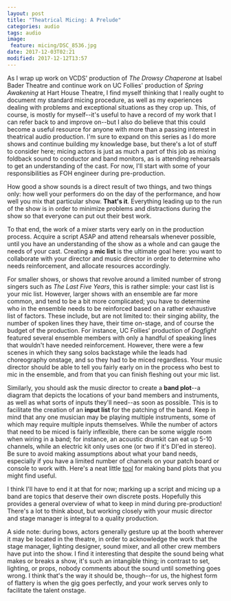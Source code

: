 ```yaml
---
layout: post
title: "Theatrical Micing: A Prelude"
categories: audio
tags: audio
image:
 feature: micing/DSC_8536.jpg
date: 2017-12-03T02:21
modified: 2017-12-12T13:57
---
```


As I wrap up work on VCDS' production of _The Drowsy Chaperone_ at Isabel Bader Theatre and continue work on UC Follies' production of _Spring Awakening_ at Hart House Theatre, I find myself thinking that I really ought to document my standard micing procedure, as well as my experiences dealing with problems and exceptional situations as they crop up. This, of course, is mostly for myself--it's useful to have a record of my work that I can refer back to and improve on--but I also do believe that this could become a useful resource for anyone with more than a passing interest in theatrical audio production. I'm sure to expand on this series as I do more shows and continue building my knowledge base, but there's a lot of stuff to consider here; micing actors is just as much a part of this job as mixing foldback sound to conductor and band monitors, as is attending rehearsals to get an understanding of the cast. For now, I'll start with some of your responsibilities as FOH engineer during pre-production.

How good a show sounds is a direct result of two things, and two things only: how well your performers do on the day of the performance, and how well you mix that particular show. **That's it**. Everything leading up to the run of the show is in order to minimize problems and distractions during the show so that everyone can put out their best work.

To that end, the work of a mixer starts very early on in the production process. Acquire a script ASAP and attend rehearsals whenever possible, until you have an understanding of the show as a whole and can gauge the needs of your cast. Creating a **mic list** is the ultimate goal here: you want to collaborate with your director and music director in order to determine who needs reinforcement, and allocate resources accordingly.

For smaller shows, or shows that revolve around a limited number of strong singers such as _The Last Five Years_, this is rather simple: your cast list is your mic list. However, larger shows with an ensemble are far more common, and tend to be a bit more complicated; you have to determine who in the ensemble needs to be reinforced based on a rather exhaustive list of factors. These include, but are not limited to: their singing ability, the number of spoken lines they have, their time on-stage, and of course the budget of the production. For instance, UC Follies' production of _Dogfight_ featured several ensemble members with only a handful of speaking lines that wouldn't have needed reinforcement. However, there were a few scenes in which they sang solos backstage while the leads had choreography onstage, and so they had to be miced regardless. Your music director should be able to tell you fairly early on in the process who best to mic in the ensemble, and from that you can finish fleshing out your mic list.

Similarly, you should ask the music director to create a **band plot**--a diagram that depicts the locations of your band members and instruments, as well as what sorts of inputs they'll need--as soon as possible. This is to facilitate the creation of an **input list** for the patching of the band. Keep in mind that any one musician may be playing multiple instruments, some of which may require multiple inputs themselves. While the number of actors that need to be miced is fairly inflexible, there can be some wiggle room when wiring in a band; for instance, an acoustic drumkit can eat up 5-10 channels, while an electric kit only uses one (or two if it's DI'ed in stereo). Be sure to avoid making assumptions about what your band needs, especially if you have a limited number of channels on your patch board or console to work with. Here's a neat little [tool][stageplot] for making band plots that you might find useful.

I think I'll have to end it at that for now; marking up a script and micing up a band are topics that deserve their own discrete posts. Hopefully this provides a general overview of what to keep in mind during pre-production! There's a lot to think about, but working closely with your music director and stage manager is integral to a quality production.

A side note: during bows, actors generally gesture up at the booth wherever it may be located in the theatre, in order to acknowledge the work that the stage manager, lighting designer, sound mixer, and all other crew members have put into the show. I find it interesting that despite the sound being what makes or breaks a show, it's such an intangible thing; in contrast to set, lighting, or props, nobody comments about the sound until something goes wrong. I think that's the way it should be, though--for us, the highest form of flattery is when the gig goes perfectly, and your work serves only to facilitate the talent onstage.

[stageplot]: https://stage-plan.com
